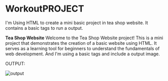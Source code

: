 # WorkoutPROJECT
I'm Using HTML to create a mini basic project in tea shop website. It contains a basic tags to run a output.

**Tea Shop Website**
Welcome to the Tea Shop Website project! This is a mini project that demonstrates the creation of a basic website using HTML. 
It serves as a learning tool for beginners to understand the fundamentals of web development.
And I'm using a basic tags and include a output image.

OUTPUT:

![output](https://github.com/user-attachments/assets/08fc715c-ebe0-41cb-99d9-96deec5065a2)
